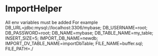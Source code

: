 # ImportHelper
   
All env variables must be added
  For example
  DB_URL=jdbc:mysql://localhost:3306/mybase;
  DB_USERNAME=root;
  DB_PASSWORD=root;
  DB_NAME=mybase;
  DB_TABLE_NAME=my_table;
  INSERT_SIZE=5;
  IMPORT_DB_NAME=newdb;
  IMPORT_DV_TABLE_NAME=importDbTable;
  FILE_NAME=buffer.sql;
  FILE_PATH=./
